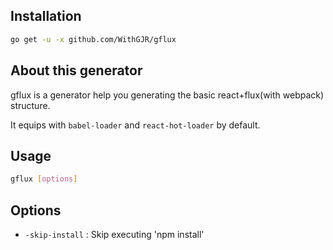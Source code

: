 ## Installation

``` bash
go get -u -x github.com/WithGJR/gflux
```

## About this generator

gflux is a generator help you generating the basic react+flux(with webpack) structure.

It equips with `babel-loader` and `react-hot-loader` by default. 

## Usage

``` bash
gflux [options]
```

## Options

- `-skip-install` : Skip executing 'npm install'
